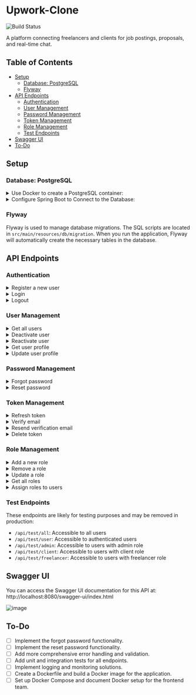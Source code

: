 # Upwork-Clone

![Build Status](https://github.com/AhmedMohamedAbdelaty/Upwork/actions/workflows/gradle.yml/badge.svg)

A platform connecting freelancers and clients for job postings, proposals, and real-time chat.

## Table of Contents
- [Setup](#setup)
    - [Database: PostgreSQL](#database-postgresql)
    - [Flyway](#flyway)
- [API Endpoints](#api-endpoints)
    - [Authentication](#authentication)
    - [User Management](#user-management)
    - [Password Management](#password-management)
    - [Token Management](#token-management)
    - [Role Management](#role-management)
    - [Test Endpoints](#test-endpoints)
- [Swagger UI](#swagger-ui)
- [To-Do](#to-do)

## Setup

### Database: PostgreSQL

<details>
   <summary>Use Docker to create a PostgreSQL container:</summary>

   ```bash
   docker run --name <container-name> -p 5432:5432 -e POSTGRES_PASSWORD=<password> -e POSTGRES_DB=<database-name> -e POSTGRES_USER=<username> -d postgres
   ```
Make sure to replace `<container-name>`, `<password>`, `<database-name>`, and `<username>` with your desired values.
- For testing purposes, you can use this command:
  ```bash
  docker run --name Upwork -p 5432:5432 -e POSTGRES_PASSWORD=root -e POSTGRES_DB=upwork -e POSTGRES_USER=postgres -d postgres
  ```
</details>

<details>
   <summary>Configure Spring Boot to Connect to the Database:</summary>

Create a `src/main/resources/env.properties` file with the following content:
   ```properties
   POSTGRES_USER=<username>
   POSTGRES_PASSWORD=<password>
   POSTGRES_DB=<database-name>
   ```
Replace `<username>`, `<password>`, and `<database-name>` with the values you used when creating the PostgreSQL container.
</details>

### Flyway

Flyway is used to manage database migrations. The SQL scripts are located in `src/main/resources/db/migration`. When you run the application, Flyway will automatically create the necessary tables in the database.

## API Endpoints

### Authentication

<details>
   <summary>Register a new user</summary>

- **URL:** `/api/auth/register`
- **Method:** `POST`
- **Description:** Register a new user.
- **Request Body:**
  ```json
  {
    "firstName": "string",
    "lastName": "string",
    "email": "string",
    "password": "string",
    "roles": ["string"]
  }
  ```
- **Response:**
  ```json
  {
    "status": "OK",
    "success": true,
    "data": {
      "message": "User registered successfully, please verify your email"
    },
    "error": null
  }
  ```
</details>

<details>
   <summary>Login</summary>

- **URL:** `/api/auth/login`
- **Method:** `POST`
- **Description:** Login a user.
- **Request Body:**
  ```json
  {
    "email": "string",
    "password": "string"
  }
  ```
- **Response:**
  ```
    Login successful: User: hello@gmail.com
  ```
- **Note:** The JWT and Refresh tokens are now sent as HttpOnly cookies.
</details>

<details>
   <summary>Logout</summary>

- **URL:** `/api/auth/logout`
- **Method:** `POST`
- **Description:** Logout a user.
- **Response:**
  ```json
  {
    "status": "OK",
    "success": true,
    "data": "User logged out successfully!",
    "error": null
  }
  ```
</details>

### User Management

<details>
   <summary>Get all users</summary>

- **URL:** `/api/users`
- **Method:** `GET`
- **Description:** Retrieve a paginated list of all users. Only accessible by users with the ROLE_ADMIN role.
- **Query Parameters:**
    - `pageNo` (optional, default: 0): Page number
    - `pageSize` (optional, default: 10): Page size
    - `sortBy` (optional, default: "id"): Sort by field
    - `sortDir` (optional, default: "asc"): Sort direction
- **Response:** A `ResponseDto` object containing the paginated list of users.
</details>

<details>
   <summary>Deactivate user</summary>

- **URL:** `/api/auth/{id}/deactivate`
- **Method:** `POST`
- **Description:** Deactivate a user account.
- **Path Parameters:**
    - `id`: The ID of the user to deactivate
- **Response:** A `ResponseDto` object containing the result of the operation.
</details>

<details>
   <summary>Reactivate user</summary>

- **URL:** `/api/auth/{id}/reactivate`
- **Method:** `POST`
- **Description:** Reactivate a deactivated user account.
- **Path Parameters:**
    - `id`: The ID of the user to reactivate
- **Response:** A `ResponseDto` object containing the result of the operation.
</details>

<details>
   <summary>Get user profile</summary>

- **URL:** `/api/users/profile/{userId}`
- **Method:** `GET`
- **Description:** Retrieve the profile information for a specific user.
- **Path Parameters:**
  - `userId` (required): The ID of the user whose profile is to be retrieved.
- **Response:**
  - **Status Code:** `200 OK`
  - **Body:**
    ```json
    {
      "status": "OK",
      "success": true,
      "data": {
        "id": 160,
        "firstName": "Teddy",
        "lastName": "Johnson",
        "title": null,
        "description": null,
        "hourlyRate": null,
        "location": null
      },
      "error": null
    }
    ```
</details>

<details>
   <summary>Update user profile</summary>

- **URL:** `/api/users/profile/{id}`
- **Method:** `PUT`
- **Description:** Update the profile information for a specific user.
- **Path Parameters:**
  - `id` (required): The ID of the user whose currently logged in.
- **Request Body:**
  - **Content-Type:** `application/json`
  - **Body Example:**
    ```json
    {
      "id": 160,
      "firstName": "string",
      "lastName": "string",
      "title": "string",
      "description": "string",
      "hourlyRate": 0,
      "location": "string"
    }
    ```
- **Response:**
  - **Status Code:** `200 OK`
  - **Body Example:**
    ```json
    {
      "status": "OK",
      "success": true,
      "data": {
        "id": 160,
        "firstName": "string",
        "lastName": "string",
        "title": "string",
        "description": "string",
        "hourlyRate": 0,
        "location": "string"
      },
      "error": null
    }
    ```

</details>

### Password Management

<details>
   <summary>Forgot password</summary>

- **URL:** `/api/auth/forgot-password`
- **Method:** `POST`
- **Description:** Initiate the forgot password process.
- **Note:** This endpoint is to be implemented.
</details>

<details>
   <summary>Reset password</summary>

- **URL:** `/api/auth/reset-password`
- **Method:** `POST`
- **Description:** Reset the user's password.
- **Note:** This endpoint is to be implemented.
</details>

### Token Management

<details>
   <summary>Refresh token</summary>

- **URL:** `/api/auth/refresh-token`
- **Method:** `POST`
- **Description:** Refresh the authentication token.
- **Response:**
  ```json
  {
    "status": "OK",
    "success": true,
    "data": "Token is refreshed successfully!",
    "error": null
  }
  ```
- **Note:** The new JWT and Refresh tokens are sent as HttpOnly cookies. The Refresh token is also stored in the database for better security.
</details>

<details>
   <summary>Verify email</summary>

- **URL:** `/api/auth/verify`
- **Method:** `GET`
- **Description:** Verify the user's email address.
- **Query Parameters:**
    - `token`: The verification token sent to the user's email
- **Response:** A string indicating the result of the verification process.
</details>

<details>
   <summary>Resend verification email</summary>

- **URL:** `/api/auth/resend-verification`
- **Method:** `POST`
- **Description:** Resend the verification email to the user.
- **Query Parameters:**
    - `email`: The email address of the user
- **Response:** A string indicating the result of the operation.
</details>

<details>
   <summary>Delete token</summary>

- **URL:** `/api/auth/delete-token/{id}`
- **Method:** `POST`
- **Description:** Delete a specific token.
- **Path Parameters:**
    - `id`: The ID of the token to delete
- **Response:** An object indicating the result of the operation.
</details>

### Role Management

<details>
   <summary>Add a new role</summary>

- **URL:** `/api/roles/add`
- **Method:** `POST`
- **Description:** Add a new role, accessible only by admins.
- **Request Body:**
  ```json
  {
    "name": "string"
  }
  ```
- **Response:**
  ```json
  {
    "status": "CREATED",
    "success": true,
    "data": {
      "id": 1,
      "name": "string"
    },
    "error": null
  }
  ```
</details>

<details>
   <summary>Remove a role</summary>

- **URL:** `/api/roles/remove/{roleId}`
- **Method:** `DELETE`
- **Description:** Remove a role, accessible only by admins.
- **Path Parameters:**
  - `roleId` (required): The ID of the role to remove.
- **Response:**
  ```json
  {
    "status": "OK",
    "success": true,
    "data": "Role removed successfully.",
    "error": null
  }
  ```
</details>

<details>
   <summary>Update a role</summary>

- **URL:** `/api/roles/update/{roleId}`
- **Method:** `PUT`
- **Description:** Update a role, accessible only by admins.
- **Path Parameters:**
  - `roleId` (required): The ID of the role to update.
- **Request Body:**
  ```json
  {
    "name": "string"
  }
  ```
- **Response:**
  ```json
  {
    "status": "OK",
    "success": true,
    "data": {
      "id": 1,
      "name": "string"
    },
    "error": null
  }
  ```
</details>

<details>
   <summary>Get all roles</summary>

- **URL:** `/api/roles/all`
- **Method:** `GET`
- **Description:** Retrieve a list of all roles, accessible only by admins.
- **Response:**
  ```json
  {
    "status": "OK",
    "success": true,
    "data": [
      {
        "id": 1,
        "name": "string"
      }
    ],
    "error": null
  }
  ```
</details>

<details>
   <summary>Assign roles to users</summary>

- **URL:** `/api/roles/{id}/assign-roles`
- **Method:** `POST`
- **Description:** Assign roles to users, accessible only by admins.
- **Path Parameters:**
  - `id` (required): The ID of the user to assign roles to.
- **Request Body:**
  ```json
  {
    "roles": ["string"]
  }
  ```
- **Response:**
  ```json
  {
    "status": "OK",
    "success": true,
    "data": "Roles assigned successfully.",
    "error": null
  }
  ```
</details>

### Test Endpoints

These endpoints are likely for testing purposes and may be removed in production:

- `/api/test/all`: Accessible to all users
- `/api/test/user`: Accessible to authenticated users
- `/api/test/admin`: Accessible to users with admin role
- `/api/test/client`: Accessible to users with client role
- `/api/test/freelancer`: Accessible to users with freelancer role

## Swagger UI

You can access the Swagger UI documentation for this API at: http://localhost:8080/swagger-ui/index.html

![image](https://github.com/user-attachments/assets/3fa3aad4-68ae-457c-b70e-2efac01b6e2a)

## To-Do

- [ ] Implement the forgot password functionality.
- [ ] Implement the reset password functionality.
- [ ] Add more comprehensive error handling and validation.
- [ ] Add unit and integration tests for all endpoints.
- [ ] Implement logging and monitoring solutions.
- [ ] Create a Dockerfile and build a Docker image for the application.
- [ ] Set up Docker Compose and document Docker setup for the frontend team.
